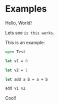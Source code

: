# Examples

Hello, World!

Lets see `is this works`.

This is an example:

```fsharp
open Test

let v1 = 0

let v2 = 1

let add a b = a + b

add v1 v2
```

Cool!

